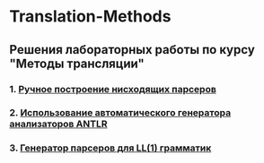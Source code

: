 # Translation-Methods

## Решения лабораторных работы по курсу "Методы трансляции"

### 1. [Ручное построение нисходящих парсеров](https://github.com/Ma-XD/Translation-Methods/tree/main/TM-lab-2)
### 2. [Использование автоматического генератора анализаторов ANTLR](https://github.com/Ma-XD/Translation-Methods/tree/main/TM-lab-3)
### 3. [Генератор парсеров для LL(1) грамматик](https://github.com/Ma-XD/Translation-Methods/tree/main/TM-lab-4)
   
